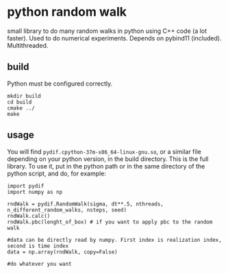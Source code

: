 # python random walk
small library to do many random walks in python using C++ code (a lot faster). Used to do numerical experiments. Depends on pybind11 (included). Multithreaded.

## build
Python must be configured correctly.
```
mkdir build
cd build
cmake ../
make
```

## usage
You will find `pydif.cpython-37m-x86_64-linux-gnu.so`, or a similar file depending on your python version, in the build directory. This is the full library. To use it, put in the python path or in the same directory of the python script, and do, for example:
```
import pydif
import numpy as np

rndWalk = pydif.RandomWalk(sigma, dt**.5, nthreads, n_different_random_walks, nsteps, seed)
rndWalk.calc()
rndWalk.pbc(lenght_of_box) # if you want to apply pbc to the random walk

#data can be directly read by numpy. First index is realization index, second is time index
data = np.array(rndWalk, copy=False)

#do whatever you want

```
